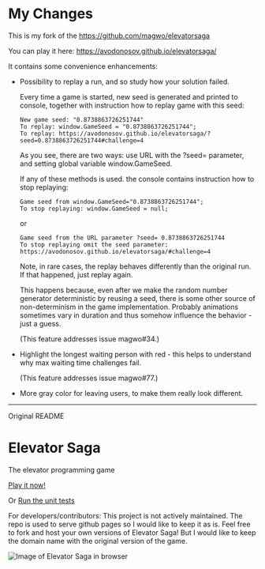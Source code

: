 My Changes
==========
This is my fork of the https://github.com/magwo/elevatorsaga

You can play it here:
<https://avodonosov.github.io/elevatorsaga/>

It contains some convenience enhancements:
- Possibility to replay a run, and so study how your solution failed.

  Every time a game is started, new seed is generated and printed to
  console, together with instruction how to replay game with this seed:

  ```
  New game seed: "0.8738863726251744"
  To replay: window.GameSeed = "0.8738863726251744";
  To replay: https://avodonosov.github.io/elevatorsaga/?seed=0.8738863726251744#challenge=4

  ```

  As you see, there are two ways: use URL with the ?seed= parameter,
  and setting global variable window.GameSeed.

  If any of these methods is used. the console contains instruction
  how to stop replaying:

  ```
  Game seed from window.GameSeed="0.8738863726251744";
  To stop replaying: window.GameSeed = null;
  ```
  or
  ```
  Game seed from the URL parameter ?seed= 0.8738863726251744
  To stop replaying omit the seed parameter: https://avodonosov.github.io/elevatorsaga/#challenge=4
  ```

  Note, in rare cases, the replay behaves differently than
  the original run. If that happened, just replay again.

  This happens because, even after we make the random number
  generator deterministic by reusing a seed, there is some
  other source of non-determinism in the game implementation.
  Probably animations sometimes vary in duration and thus
  somehow influence the behavior - just a guess.

  (This feature addresses issue magwo#34.)

- Highlight the longest waiting person with red - this helps to
  understand why max waiting time challenges fail.

  (This feature addresses issue magwo#77.)

- More gray color for leaving users, to make them really look different.

--------------------------------

Original README


Elevator Saga
===================
The elevator programming game

[Play it now!](http://play.elevatorsaga.com/)

Or [Run the unit tests](http://play.elevatorsaga.com/test/)

For developers/contributors: This project is not actively maintained. The repo is used to serve github pages so I would like to keep it as is. Feel free to fork and host your own versions of Elevator Saga! But I would like to keep the domain name with the original version of the game.

![Image of Elevator Saga in browser](https://raw.githubusercontent.com/magwo/elevatorsaga/master/images/screenshot.png)
